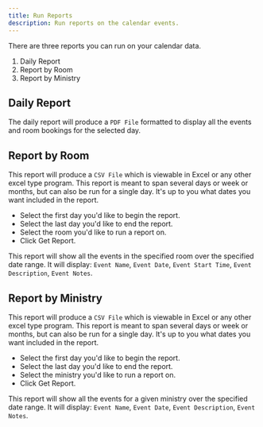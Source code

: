 ```yaml
---
title: Run Reports
description: Run reports on the calendar events.
---
```


There are three reports you can run on your calendar data.
 1. Daily Report
 2. Report by Room
 3. Report by Ministry

## Daily Report

The daily report will produce a `PDF File` formatted to display all the events and room bookings for the selected day.

## Report by Room

This report will produce a `CSV File` which is viewable in Excel or any other excel type program. This report is meant to span several days or week or months, but can also be run for a single day. It's up to you what dates you want included in the report.

 - Select the first day you'd like to begin the report.
 - Select the last day you'd like to end the report.
 - Select the room you'd like to run a report on.
 - Click Get Report.

This report will show all the events in the specified room over the specified date range. It will display: `Event Name`, `Event Date`, `Event Start Time`, `Event Description`, `Event Notes`.

## Report by Ministry

This report will produce a `CSV File` which is viewable in Excel or any other excel type program. This report is meant to span several days or week or months, but can also be run for a single day. It's up to you what dates you want included in the report.

 - Select the first day you'd like to begin the report.
 - Select the last day you'd like to end the report.
 - Select the ministry you'd like to run a report on.
 - Click Get Report.

This report will show all the events for a given ministry over the specified date range. It will display: `Event Name`, `Event Date`, `Event Description`, `Event Notes`.

